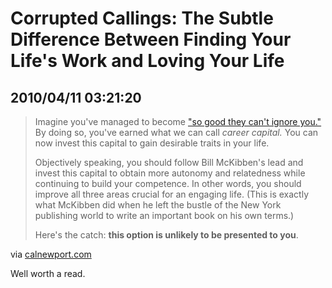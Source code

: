 # Corrupted Callings: The Subtle Difference Between Finding Your Life's Work and Loving Your Life
## 2010/04/11 03:21:20 

<div class="posterous_bookmarklet_entry">
  <blockquote class="posterous_long_quote"><p>Imagine you've managed to become <a href="http://calnewport.com/blog/2008/02/01/the-steve-martin-method-a-master-comedians-advice-for-becoming-famous/" target="_blank">"so good they can't ignore you."</a> By doing so, you've earned what we can call <em>career capital. </em>You can now invest this capital to gain desirable traits in your life.</p>
<p>Objectively speaking, you should follow Bill McKibben's lead and invest this capital to obtain more autonomy and relatedness while continuing to build your competence. In other words, you should improve all three areas crucial for an engaging life. (This is exactly what McKibben did when he left the bustle of the New York publishing world to write an important book on his own terms.)</p>
<p>Here's the catch: <strong>this option is unlikely to be presented to you</strong>.</p></blockquote>

<div class="posterous_quote_citation">via <a href="http://calnewport.com/blog/2010/04/09/corrupted-callings-the-subtle-difference-between-finding-your-lifes-work-and-loving-your-life/">calnewport.com</a></div>
<p>Well worth a read.</p></div>
